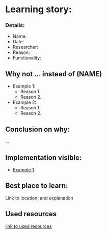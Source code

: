 # Learning story: 

### Details:

- Name: 
- Date: 
- Researcher: 
- Reason: 
- Functionality:


## Why not ... instead of (NAME)

- Example 1:
    - Reason 1.
    - Reason 2.
- Example 2:
    - Reason 1.
    - Reason 2.

## Conclusion on why:

...

## Implementation visible:

- [Example 1](https://google.com)

## Best place to learn:

Link to location, and explanation

## Used resources
[link to used resources]()
